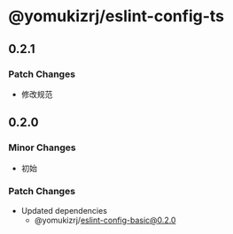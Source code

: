 # @yomukizrj/eslint-config-ts

## 0.2.1

### Patch Changes

- 修改规范

## 0.2.0

### Minor Changes

- 初始

### Patch Changes

- Updated dependencies
  - @yomukizrj/eslint-config-basic@0.2.0
